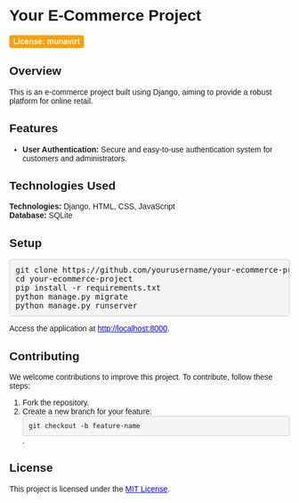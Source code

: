 <!DOCTYPE html>
<html>

<body style="font-family: Arial, sans-serif;">

  <div class="overview" style="margin-bottom: 20px;">
    <h1>Your E-Commerce Project</h1>
    <p style="margin: 0;"><span style="display: inline-block; padding: 0.25em 0.5em; font-size: 14px; font-weight: bold; color: #fff; background-color: #ff9f00; border-radius: 4px;">License: munavirt</span></p>
  </div>

  <div class="overview" style="margin-bottom: 20px;">
    <h2>Overview</h2>
    <p>This is an e-commerce project built using Django, aiming to provide a robust platform for online retail.</p>
  </div>

  <div class="features" style="margin-bottom: 20px;">
    <h2>Features</h2>
    <ul>
      <li><strong>User Authentication:</strong> Secure and easy-to-use authentication system for customers and administrators.</li>
      <!-- Add other features in a similar list format -->
    </ul>
  </div>

  <div class="technologies" style="margin-bottom: 20px;">
    <h2>Technologies Used</h2>
    <p>
      <strong>Technologies:</strong> Django, HTML, CSS, JavaScript<br>
      <strong>Database:</strong> SQLite
    </p>
  </div>

  <div class="setup" style="margin-bottom: 20px;">
    <h2>Setup</h2>
    <pre style="display: block; white-space: pre; padding: 10px; background-color: #f5f5f5; border: 1px solid #ccc; border-radius: 4px;">git clone https://github.com/yourusername/your-ecommerce-project.git
cd your-ecommerce-project
pip install -r requirements.txt
python manage.py migrate
python manage.py runserver</pre>
    <p>Access the application at <a href="http://localhost:8000" style="color: #0000FF;">http://localhost:8000</a>.</p>
  </div>

  <div class="contributing" style="margin-bottom: 20px;">
    <h2>Contributing</h2>
    <p>We welcome contributions to improve this project. To contribute, follow these steps:</p>
    <ol>
      <li>Fork the repository.</li>
      <li>Create a new branch for your feature: <code style="display: block; white-space: pre; padding: 10px; background-color: #f5f5f5; border: 1px solid #ccc; border-radius: 4px;">git checkout -b feature-name</code>.</li>
      <!-- Add other contributing steps -->
    </ol>
  </div>

  <div class="license" style="margin-bottom: 20px;">
    <h2>License</h2>
    <p>This project is licensed under the <a href="https://opensource.org/licenses/MIT" style="color: #0000FF;">MIT License</a>.</p>
  </div>

</body>

</html>
